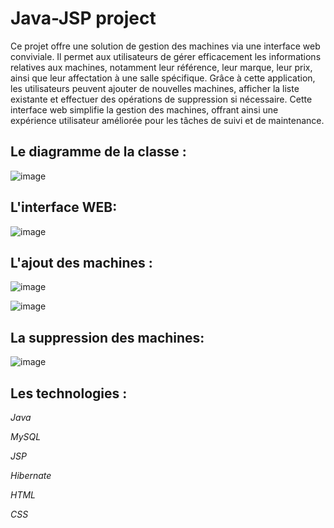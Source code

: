 # Java-JSP project 
Ce projet offre une solution de gestion des machines via une interface web conviviale. Il permet aux 
utilisateurs de gérer efficacement les informations relatives aux machines, notamment leur référence, 
leur marque, leur prix, ainsi que leur affectation à une salle spécifique. Grâce à cette application, 
les utilisateurs peuvent ajouter de nouvelles machines, afficher la liste existante et effectuer des 
opérations de suppression si nécessaire. Cette interface web simplifie la gestion des machines, offrant 
ainsi une expérience utilisateur améliorée pour les tâches de suivi et de maintenance.
## Le diagramme de la classe :
![image](https://github.com/adnan-khadija/Java-JSP/assets/147508009/13a26b49-b9c7-4d3b-bae0-9fbbdc970720)

## L'interface WEB:

![image](https://github.com/adnan-khadija/Java-JSP/assets/147508009/8d759676-a233-4d0e-986f-526eba98b0d5)

## L'ajout des machines :

![image](https://github.com/adnan-khadija/Java-JSP/assets/147508009/ee1e80ec-8723-47fe-a2c5-57e5ffd0ab71)

![image](https://github.com/adnan-khadija/Java-JSP/assets/147508009/aa8a0aa7-fe88-405c-9e7e-da801e158367)
## La suppression des machines:
![image](https://github.com/adnan-khadija/Java-JSP/assets/147508009/207bd2ac-8d4e-4aa8-ab83-93f777e6665f)
## Les technologies :
*Java*

*MySQL*

*JSP*

*Hibernate*

*HTML*

*CSS*


